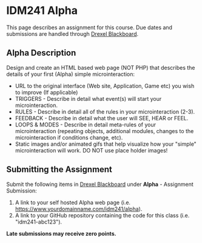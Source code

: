 # IDM241 Alpha

This page describes an assignment for this course. Due dates and submissions are handled through [Drexel Blackboard](https://learn.dcollege.net/).

## Alpha Description

Design and create an HTML based web page (NOT PHP) that describes the details of your first (Alpha) simple microinteraction:

- URL to the original interface (Web site, Application, Game etc) you wish to improve (If applicable)
- TRIGGERS - Describe in detail what event(s) will start your microinteraction.
- RULES - Describe in detail all of the rules in your microinteraction (2-3).
- FEEDBACK - Describe in detail what the user will SEE, HEAR or FEEL.
- LOOPS & MODES - Describe in detail meta-rules of your microinteraction (repeating objects, additional modules, changes to the microinteraction if conditions change, etc).
- Static images and/or animated gifs that help visualize how your "simple" microinteraction will work. DO NOT use place holder images!

## Submitting the Assignment

Submit the following items in [Drexel Blackboard](https://learn.dcollege.net/) under **Alpha** - Assignment Submission:

1. A link to your self hosted Alpha web page (i.e. https://www.yourdomainname.com/idm241/alpha).
1. A link to your GitHub repository containing the code for this class (i.e. "idm241-abc123").

**Late submissions may receive zero points.**
